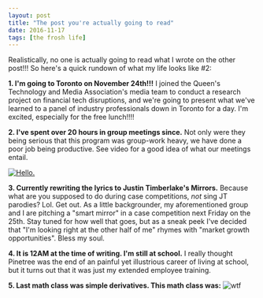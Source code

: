 ```yaml
---
layout: post
title: "The post you're actually going to read"
date: 2016-11-17
tags: [the frosh life]
---
```

Realistically, no one is actually going to read what I wrote on the other post!!! So here's a quick rundown of what my life looks like #2:

**1. I'm going to Toronto on November 24th!!!** I joined the Queen's Technology and Media Association's media team to conduct a research project on financial tech disruptions, and we're going to present what we've learned to a panel of industry professionals down in Toronto for a day. I'm excited, especially for the free lunch!!!!

**2. I've spent over 20 hours in group meetings since.** Not only were they being serious that this program was group-work heavy, we have done a poor job being productive. See video for a good idea of what our meetings entail.

[![Hello.](https://i.ytimg.com/vi/QbgGIy3kKiM/maxresdefault.jpg)](https://www.youtube.com/watch?v=Uef0Qr56mKo "WARNING: DO NOT CLICK IF YOU VALUE POP MUSIC.")

**3. Currently rewriting the lyrics to Justin Timberlake's Mirrors.** Because what are you supposed to do during case competitions, *not* sing JT parodies? Lol. Get out. As a little backgrounder, my aforementioned group and I are pitching a "smart mirror" in a case competition next Friday on the 25th. Stay tuned for how well that goes, but as a sneak peek I've decided that "I'm looking right at the other half of me" rhymes with "market growth opportunities". Bless my soul.

**4. It is 12AM at the time of writing. I'm still at school.** I really thought Pinetree was the end of an painful yet illustrious career of living at school, but it turns out that it was just my extended employee training.

**5. Last math class was simple derivatives. This math class was:**
![wtf](https://thumb7.shutterstock.com/display_pic_with_logo/1390159/222651601/stock-photo-sweet-little-school-girl-pulling-her-blonde-hair-in-stress-getting-crazy-with-maths-calculation-222651601.jpg "I don't have any hair left")
